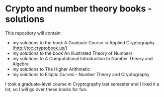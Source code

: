 # Crypto and number theory books - solutions
This repository will contain:
- my solutions to the book A Graduate Course in Applied Cryptography (http://toc.cryptobook.us/)
- my solutions to the book An Illustrated Theory of Numbers
- my solutions to A Computational Introduction to Number Theory and Algebra
- my solutions to The Higher Arithmetic
- my solutions to Elliptic Curves - Number Theory and Cryptography

I took a graduate-level course in Cryptography last semester and I liked it a lot,
so I will go over these books for fun.
